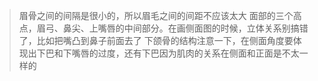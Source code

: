 > 眉骨之间的间隔是很小的，所以眉毛之间的间距不应该太大
> 面部的三个高点，眉弓、鼻尖、上嘴唇的中间部分。在画侧面图的时候，立体关系别搞错了，比如把嘴凸到鼻子前面去了
> 下颌骨的结构注意一下，在侧面角度要体现出下巴和下嘴唇的过度，还有下巴因为肌肉的关系在侧面和正面是不太一样的